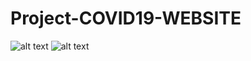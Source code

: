 # Project-COVID19-WEBSITE
![alt text](https://yessinetrigui.tn/src/prjs/C192.jpg)
![alt text](https://yessinetrigui.tn/src/prjs/C191.jpg)
